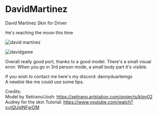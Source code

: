 # DavidMartinez
David Martinez Skin for Driver

He's reaching the moon this time

![david martinez](https://github.com/dannyduartemgs/DavidMartinez/assets/165226477/4d8a6948-80eb-4795-bd0a-c5a8af6bc4a4)

![davidgame](https://github.com/dannyduartemgs/DavidMartinez/assets/165226477/ba98caf9-ad5a-4e00-a40f-65a847e2806d)


Overall really good port, thanks to a good model. There's a small visual error. When you go in 3rd person mode, a small body part it's visible. 

If you wish to contact me here's my discord: dannyduartemgs <br />
A newbie like me could use some tips. 

Credits: <br />
Model by Xetirano/Josh: https://xetirano.artstation.com/projects/klqy02 <br />
Audrey for the skin Tutorial: https://www.youtube.com/watch?v=tQUqlNFgrDM <br />

